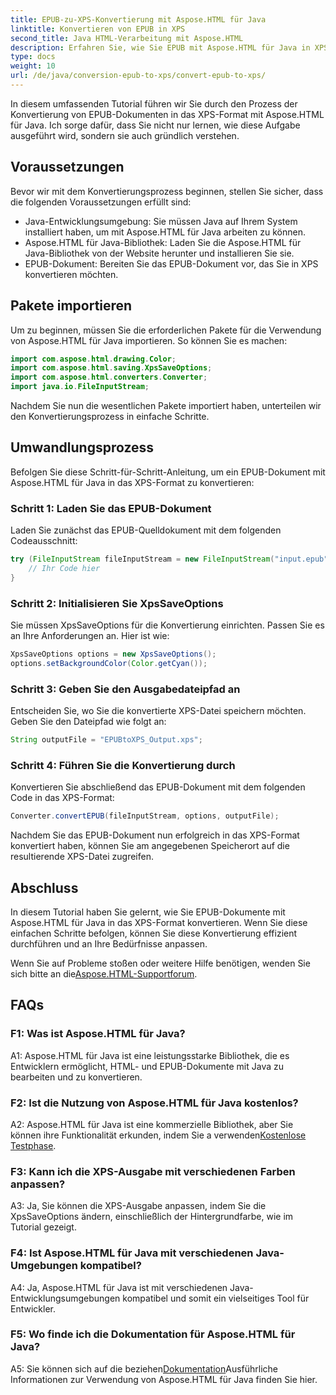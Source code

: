 ```yaml
---
title: EPUB-zu-XPS-Konvertierung mit Aspose.HTML für Java
linktitle: Konvertieren von EPUB in XPS
second_title: Java HTML-Verarbeitung mit Aspose.HTML
description: Erfahren Sie, wie Sie EPUB mit Aspose.HTML für Java in XPS konvertieren. Schritt-für-Schritt-Anleitung mit Codebeispielen. Entdecken Sie die Möglichkeiten von Aspose.HTML.
type: docs
weight: 10
url: /de/java/conversion-epub-to-xps/convert-epub-to-xps/
---
```

In diesem umfassenden Tutorial führen wir Sie durch den Prozess der Konvertierung von EPUB-Dokumenten in das XPS-Format mit Aspose.HTML für Java. Ich sorge dafür, dass Sie nicht nur lernen, wie diese Aufgabe ausgeführt wird, sondern sie auch gründlich verstehen. 

## Voraussetzungen

Bevor wir mit dem Konvertierungsprozess beginnen, stellen Sie sicher, dass die folgenden Voraussetzungen erfüllt sind:

- Java-Entwicklungsumgebung: Sie müssen Java auf Ihrem System installiert haben, um mit Aspose.HTML für Java arbeiten zu können.
- Aspose.HTML für Java-Bibliothek: Laden Sie die Aspose.HTML für Java-Bibliothek von der Website herunter und installieren Sie sie.
- EPUB-Dokument: Bereiten Sie das EPUB-Dokument vor, das Sie in XPS konvertieren möchten.

## Pakete importieren

Um zu beginnen, müssen Sie die erforderlichen Pakete für die Verwendung von Aspose.HTML für Java importieren. So können Sie es machen:

```java
import com.aspose.html.drawing.Color;
import com.aspose.html.saving.XpsSaveOptions;
import com.aspose.html.converters.Converter;
import java.io.FileInputStream;
```

Nachdem Sie nun die wesentlichen Pakete importiert haben, unterteilen wir den Konvertierungsprozess in einfache Schritte.

## Umwandlungsprozess

Befolgen Sie diese Schritt-für-Schritt-Anleitung, um ein EPUB-Dokument mit Aspose.HTML für Java in das XPS-Format zu konvertieren:

### Schritt 1: Laden Sie das EPUB-Dokument

Laden Sie zunächst das EPUB-Quelldokument mit dem folgenden Codeausschnitt:

```java
try (FileInputStream fileInputStream = new FileInputStream("input.epub")) {
    // Ihr Code hier
}
```

### Schritt 2: Initialisieren Sie XpsSaveOptions

Sie müssen XpsSaveOptions für die Konvertierung einrichten. Passen Sie es an Ihre Anforderungen an. Hier ist wie:

```java
XpsSaveOptions options = new XpsSaveOptions();
options.setBackgroundColor(Color.getCyan());
```

### Schritt 3: Geben Sie den Ausgabedateipfad an

Entscheiden Sie, wo Sie die konvertierte XPS-Datei speichern möchten. Geben Sie den Dateipfad wie folgt an:

```java
String outputFile = "EPUBtoXPS_Output.xps";
```

### Schritt 4: Führen Sie die Konvertierung durch

Konvertieren Sie abschließend das EPUB-Dokument mit dem folgenden Code in das XPS-Format:

```java
Converter.convertEPUB(fileInputStream, options, outputFile);
```

Nachdem Sie das EPUB-Dokument nun erfolgreich in das XPS-Format konvertiert haben, können Sie am angegebenen Speicherort auf die resultierende XPS-Datei zugreifen.

## Abschluss

In diesem Tutorial haben Sie gelernt, wie Sie EPUB-Dokumente mit Aspose.HTML für Java in das XPS-Format konvertieren. Wenn Sie diese einfachen Schritte befolgen, können Sie diese Konvertierung effizient durchführen und an Ihre Bedürfnisse anpassen.

 Wenn Sie auf Probleme stoßen oder weitere Hilfe benötigen, wenden Sie sich bitte an die[Aspose.HTML-Supportforum](https://forum.aspose.com/).

## FAQs

### F1: Was ist Aspose.HTML für Java?

A1: Aspose.HTML für Java ist eine leistungsstarke Bibliothek, die es Entwicklern ermöglicht, HTML- und EPUB-Dokumente mit Java zu bearbeiten und zu konvertieren.

### F2: Ist die Nutzung von Aspose.HTML für Java kostenlos?

 A2: Aspose.HTML für Java ist eine kommerzielle Bibliothek, aber Sie können ihre Funktionalität erkunden, indem Sie a verwenden[Kostenlose Testphase](https://releases.aspose.com/).

### F3: Kann ich die XPS-Ausgabe mit verschiedenen Farben anpassen?

A3: Ja, Sie können die XPS-Ausgabe anpassen, indem Sie die XpsSaveOptions ändern, einschließlich der Hintergrundfarbe, wie im Tutorial gezeigt.

### F4: Ist Aspose.HTML für Java mit verschiedenen Java-Umgebungen kompatibel?

A4: Ja, Aspose.HTML für Java ist mit verschiedenen Java-Entwicklungsumgebungen kompatibel und somit ein vielseitiges Tool für Entwickler.

### F5: Wo finde ich die Dokumentation für Aspose.HTML für Java?

 A5: Sie können sich auf die beziehen[Dokumentation](https://reference.aspose.com/html/java/)Ausführliche Informationen zur Verwendung von Aspose.HTML für Java finden Sie hier.